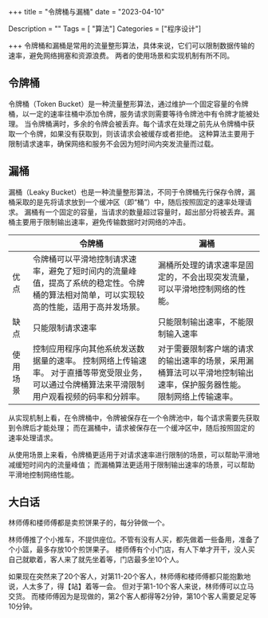 +++
title = "令牌桶与漏桶"
date = "2023-04-10"

Description = ""
Tags = [ "算法"]
Categories = ["程序设计"]

+++
令牌桶和漏桶是常用的流量整形算法，具体来说，它们可以限制数据传输的速率，避免网络拥塞和资源浪费。
两者的使用场景和实现机制有所不同。

## 令牌桶
令牌桶（Token Bucket）是一种流量整形算法，通过维护一个固定容量的令牌桶，以一定的速率往桶中添加令牌，服务请求则需要等待令牌池中有令牌才能被处理。
当令牌桶满时，多余的令牌会被丢弃。每个请求在处理之前先从令牌桶中获取一个令牌，如果没有获取到，则该请求会被缓存或者拒绝。
这种算法主要用于限制请求速率，确保网络和服务不会因为短时间内突发流量而过载。

## 漏桶
漏桶（Leaky Bucket）也是一种流量整形算法，不同于令牌桶先行保存令牌，漏桶采取的是先将请求放到一个缓冲区（即“桶”）中，随后按照固定的速率处理请求。
漏桶有一个固定的容量，当请求的数量超过容量时，超出部分将被丢弃。漏桶主要用于限制输出速率，避免传输数据时对网络的冲击。



|      | 令牌桶 | 漏桶 |
|------|-----|----|
| 优点   | 令牌桶可以平滑地控制请求速率，避免了短时间内的流量峰值，提高了系统的稳定性。令牌桶的算法相对简单，可以实现较高的性能，适用于高并发场景。    | 漏桶所处理的请求速率是固定的，不会出现突发流量，可以平滑地控制网络的性能。  |
| 缺点   |  只能限制请求速率   |  只能限制输出速率，不能限制输入速率  |
| 使用场景 |  控制应用程序向其他系统发送数据量的速率。 控制网络上传输速率。 对于直播等带宽受限业务，可以通过令牌桶算法来平滑限制用户观看视频的码率和分辨率。|  对于需要限制客户端的请求的输出速率的场景，采用漏桶算法可以平滑地控制输出速率，保护服务器性能。 限制网络上传输速率。  |


从实现机制上看，在令牌桶中，令牌被保存在一个令牌池中，每个请求需要先获取到令牌后才能处理；
而在漏桶中，请求被保存在一个缓冲区中，随后按照固定的速率处理请求。

从使用场景上来看，令牌桶更适用于对请求速率进行限制的场景，可以帮助平滑地减缓短时间内的流量峰值；
而漏桶算法更适用于限制输出速率的场景，可以帮助平滑地控制网络性能。


## 大白话
林师傅和楼师傅都是卖煎饼果子的，每分钟做一个。

林师傅推了个小推车，不提供座位。不管有没有人买，都先做着一些备用，准备了个小篮，最多存放10个煎饼果子。
楼师傅有个小门店，有人下单才开干，没人买自己就歇着，客人来了就先坐着等，门店最多坐10个人。

如果现在突然来了20个客人，对第11-20个客人，林师傅和楼师傅都只能抱歉地说，人太多了，得【站】着等一会。
但对于第1-10个客人来说，林师傅可以立马交货。
而楼师傅因为是现做的，第2个客人都得等2分钟，第10个客人需要足足等10分钟。